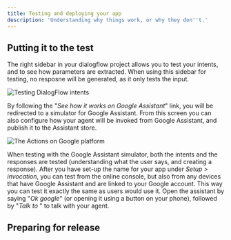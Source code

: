 ```yaml
---
title: Testing and deploying your app
description: 'Understanding why things work, or why they don''t.'
---
```


## Putting it to the test

The right sidebar in your dialogflow project allows you to test your intents, and to see how parameters are extracted.
When using this sidebar for testing, no resposne will be generated, as it only tests the input.

![Testing DialogFlow intents](../../../.gitbook/assets/image-2.png)

By following the "_See how it works on Google Assistant_" link, you will be redirected to a simulator for Google
Assistant. From this screen you can also configure how your agent will be invoked from Google Assistant, and publish it
to the Assistant store.

![The Actions on Google platform](../../../.gitbook/assets/image-3.png)

When testing with the Google Assistant simulator, both the intents and the responses are tested \(understanding what the
user says, and creating a response\). After you have set-up the name for your app under _Setup &gt; invocation_, you can
test from the online console, but also from any devices that have Google Assistant and are linked to your Google
account. This way you can test it exactly the same as users would use it. Open the assistant by saying "_Ok google_"
\(or opening it using a button on your phone\), followed by "_Talk to_ " to talk with your agent.

## Preparing for release
